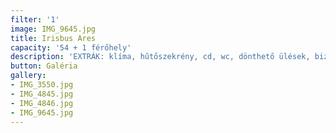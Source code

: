 ```yaml
---
filter: '1'
image: IMG_9645.jpg
title: Irisbus Ares
capacity: '54 + 1 férőhely'
description: 'EXTRÁK: klíma, hűtőszekrény, cd, wc, dönthető ülések, biztonsági öv'
button: Galéria
gallery:
- IMG_3550.jpg
- IMG_4845.jpg
- IMG_4846.jpg
- IMG_9645.jpg
---
```

